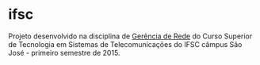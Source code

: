 # ifsc
Projeto desenvolvido na disciplina de [Gerência de Rede](http://bit.ly/ger20151) do Curso Superior de Tecnologia em Sistemas de Telecomunicações do IFSC câmpus São José - primeiro semestre de 2015.
